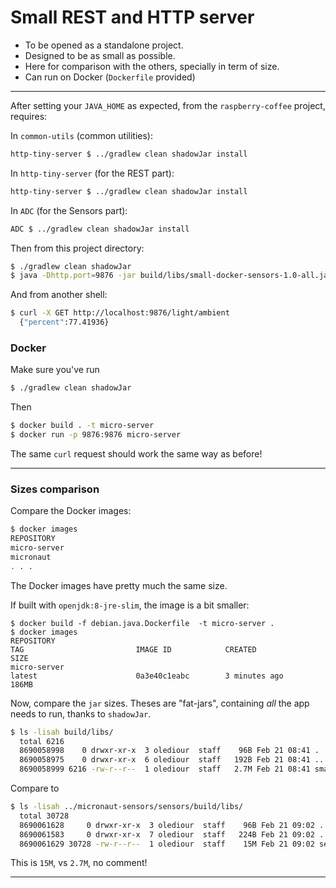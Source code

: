 # Small REST and HTTP server
- To be opened as a standalone project.
- Designed to be as small as possible.
- Here for comparison with the others, specially in term of size.
- Can run on Docker (`Dockerfile` provided)

---

After setting your `JAVA_HOME` as expected, from the `raspberry-coffee` project, requires:

In `common-utils` (common utilities):
```bash
http-tiny-server $ ../gradlew clean shadowJar install
```

In `http-tiny-server` (for the REST part):
```bash
http-tiny-server $ ../gradlew clean shadowJar install
```

In `ADC` (for the Sensors part):
```bash
ADC $ ../gradlew clean shadowJar install
```

Then from this project directory:
```bash
$ ./gradlew clean shadowJar
$ java -Dhttp.port=9876 -jar build/libs/small-docker-sensors-1.0-all.jar
```
And from another shell:
```bash
$ curl -X GET http://localhost:9876/light/ambient
  {"percent":77.41936} 
```

### Docker
Make sure you've run
```bash
$ ./gradlew clean shadowJar
```
Then
```bash
$ docker build . -t micro-server
$ docker run -p 9876:9876 micro-server
```
The same `curl` request should work the same way as before!

---

### Sizes comparison
Compare the Docker images:
```bash
$ docker images
REPOSITORY                                                               TAG                         IMAGE ID            CREATED             SIZE
micro-server                                                             latest                      db8243f5c873        9 minutes ago       240MB
micronaut                                                                latest                      2073cf66fe3f        3 days ago          253MB
. . .
```
The Docker images have pretty much the same size.

If built with `openjdk:8-jre-slim`, the image is a bit smaller:
```
$ docker build -f debian.java.Dockerfile  -t micro-server .
$ docker images
REPOSITORY                                                               TAG                         IMAGE ID            CREATED             SIZE
micro-server                                                             latest                      0a3e40c1eabc        3 minutes ago       186MB
```

Now, compare the `jar` sizes. Theses are "fat-jars", containing _all_ the app needs to run, thanks to `shadowJar`.
```bash
$ ls -lisah build/libs/
  total 6216
  8690058998    0 drwxr-xr-x  3 olediour  staff    96B Feb 21 08:41 .
  8690058975    0 drwxr-xr-x  6 olediour  staff   192B Feb 21 08:41 ..
  8690058999 6216 -rw-r--r--  1 olediour  staff   2.7M Feb 21 08:41 small-docker-sensors-1.0-all.jar
```
Compare to 
```bash
$ ls -lisah ../micronaut-sensors/sensors/build/libs/
  total 30728
  8690061628     0 drwxr-xr-x  3 olediour  staff    96B Feb 21 09:02 .
  8690061583     0 drwxr-xr-x  7 olediour  staff   224B Feb 21 09:02 ..
  8690061629 30728 -rw-r--r--  1 olediour  staff    15M Feb 21 09:02 sensors-0.1-all.jar
```

This is `15M`, vs `2.7M`, no comment!

---
